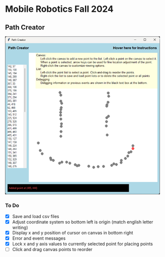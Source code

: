 # Mobile Robotics Fall 2024 

## Path Creator

![img](./imgs/image.png)

### To Do
- [x] Save and load csv files
- [x] Adjust coordinate system so bottom left is origin (match english letter writing)
- [x] Display x and y position of cursor on canvas in bottom right 
- [x] Error and event messages
- [x] Lock x and y axis values to currently selected point for placing points 
- [ ] Click and drag canvas points to reorder 
